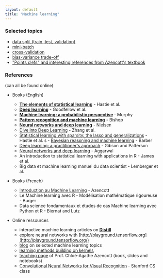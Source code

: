 ```yaml
---
layout: default
title: "Machine learning"
---
```


### Selected topics

* <a href="data_split">data split (train, test, validation)</a>
* <a href="mini_batch">mini-batch</a>
* <a href="cross_validation">cross-validation</a>
* <a href="bias_variance">bias-variance trade-off</a>
* <a href="points_clefs_Azencott">"Points clefs" and interesting references from Azencott's [textbook](http://cazencott.info/dotclear/public/lectures/IntroML_Azencott.pdf)</a>

### References

(can all be found online)

- Books (English)
	- [**The elements of statistical learning**](https://web.stanford.edu/~hastie/ElemStatLearn/) - Hastie et al.
	- [**Deep learning**](https://www.deeplearningbook.org/) - Goodfellow et al. 
	- [**Machine learning: a probabilistic perspective**](http://noiselab.ucsd.edu/ECE228/Murphy_Machine_Learning.pdf) - Murphy
	- [**Pattern recognition and machine learning**](http://users.isr.ist.utl.pt/~wurmd/Livros/school/Bishop%20-%20Pattern%20Recognition%20And%20Machine%20Learning%20-%20Springer%20%202006.pdf) - Bishop
	- [**Neural networks and deep learning**](http://neuralnetworksanddeeplearning.com) - Nielsen
	- [Dive into Deep Learning](https://d2l.ai/d2l-en.pdf) - Zhang et al.
	- [Statistical learning with sparsity: the lasso and generalizations](https://web.stanford.edu/~hastie/StatLearnSparsity/) - Hastie et al.
s	- [Bayesian reasoning and machine learning](http://www.cs.ucl.ac.uk/staff/d.barber/brml/) - Barber	
	- [Deep learning: a practitioner's approach](http://csis.pace.edu/~ctappert/cs855-18fall/DeepLearningPractitionersApproach.pdf) - Gibson and Patterson
	- [Neural networks and deep learning](https://www.academia.edu/42981452/Neural_Networks_and_Deep_Learning_Charu_C_Aggarwal) - Aggarwal
	- An introduction to statistical learning with applications in R - James et al.
	- Big data et machine learning manuel du data scientist - Lemberger et al.
	
- Books (French)
	- [Introduction au Machine Learning](http://cazencott.info/dotclear/public/lectures/IntroML_Azencott.pdf) - Azencott
	- Le Machine learning avec R - Modélisation mathématique rigoureuse - Burger
	- Data science fondamentaux et études de cas Machine learning avec Python et R - Biernat and Lutz
	
- Online ressources
	- interactive machine learning articles on [**Distill**](https://distill.pub)
	- explore neural networks with [http://playground.tensorflow.org](http://playground.tensorflow.org/)
	- [blog](https://colah.github.io/) on selected machine learning topics
	- [learning methods building on kernels](http://www.kernel-machines.org/)
	- [teaching page](http://cazencott.info/index.php/pages/Teaching) of Prof. Chloé-Agathe Azencott (book, slides and notebooks)
	- [Convolutional Neural Networks for Visual Recognition](https://cs231n.github.io/) - Stanford CS class



